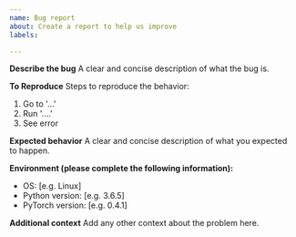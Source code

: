 ```yaml
---
name: Bug report
about: Create a report to help us improve
labels: 

---
```


**Describe the bug**
A clear and concise description of what the bug is.

**To Reproduce**
Steps to reproduce the behavior:
1. Go to '...'
2. Run '....'
3. See error

**Expected behavior**
A clear and concise description of what you expected to happen.

**Environment (please complete the following information):**
 - OS: [e.g. Linux]
 - Python version: [e.g. 3.6.5]
 - PyTorch version: [e.g. 0.4.1]

**Additional context**
Add any other context about the problem here.
